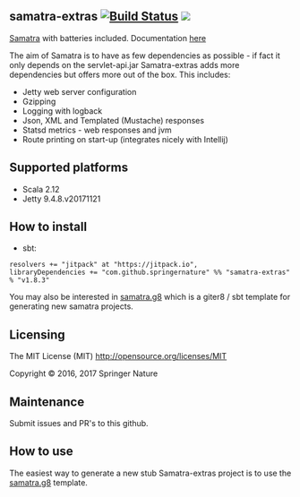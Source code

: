 samatra-extras [![Build Status](https://travis-ci.org/springernature/samatra-extras.svg?branch=master)](https://travis-ci.org/springernature/samatra-extras) [![](https://jitpack.io/v/springernature/samatra-extras_2.12.svg)](https://jitpack.io/#springernature/samatra-extras_2.12)
------------

[Samatra](https://github.com/springernature/samatra) with batteries included. Documentation [here](https://github.com/springernature/samatra-extras/wiki)

The aim of Samatra is to have as few dependencies as possible - if fact it only depends on the servlet-api.jar 
Samatra-extras adds more dependencies but offers more out of the box. This includes:

- Jetty web server configuration
- Gzipping
- Logging with logback
- Json, XML and Templated (Mustache) responses
- Statsd metrics - web responses and jvm
- Route printing on start-up (integrates nicely with Intellij) 

## Supported platforms
- Scala 2.12
- Jetty 9.4.8.v20171121

## How to install
- sbt: 
```
resolvers += "jitpack" at "https://jitpack.io",
libraryDependencies += "com.github.springernature" %% "samatra-extras" % "v1.8.3"	
```

You may also be interested in [samatra.g8](https://github.com/springernature/samatra.g8) which is a giter8 / sbt template for generating new samatra projects.
 
## Licensing
The MIT License (MIT)  http://opensource.org/licenses/MIT

Copyright © 2016, 2017 Springer Nature

## Maintenance
Submit issues and PR's to this github.

## How to use
The easiest way to generate a new stub Samatra-extras project is to use the [samatra.g8](https://github.com/springernature/samatra.g8) template.
